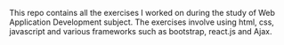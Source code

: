 This repo contains all the exercises I worked on during the study of Web Application Development subject. The exercises involve using html, css, javascript
and various frameworks such as bootstrap, react.js and Ajax.
